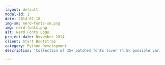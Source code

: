 ```yaml
---
layout: default
modal-id: 1
date: 2014-07-18
img-sm: nerd-fonts-sm.png
img: nerd-fonts.png
alt: Nerd Fonts Logo
project-date: November 2014
client: Start Bootstrap
category: Python Development
description: 'Collection of 35+ patched fonts (over 74.5k possible variations) with a FontForge font patcher Python script for Powerline, Font Awesome, Octicons, Devicons, and other icon fonts. Includes fonts: SourceCodePro, Hack, Droid Sans, Meslo, AnonymousPro, ProFont, Inconsolata, and more. See more at the <a href="https://github.com/ryanoasis/nerd-fonts">GitHub Repository</a> or <a href="http://nerdfonts.com">Official Site</a>'

---
```

